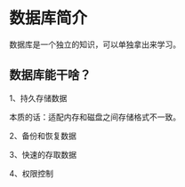 # 数据库简介

数据库是一个独立的知识，可以单独拿出来学习。

## 数据库能干啥？

1、持久存储数据

本质的话：适配内存和磁盘之间存储格式不一致。

2、备份和恢复数据

3、快速的存取数据

4、权限控制